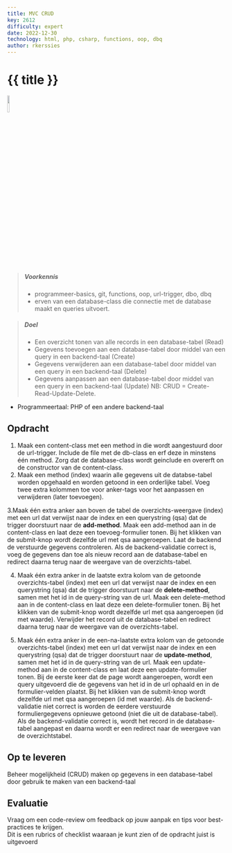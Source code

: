 ```yaml
---
title: MVC CRUD
key: 2612
difficulty: expert
date: 2022-12-30
technology: html, php, csharp, functions, oop, dbq
author: rkerssies
---
```



# {{ title }}

<img src="{{ '/_assets/api/mvc.png' | url }}" style="width:10%;">

> ##### Voorkennis
> * programmeer-basics, git, functions, oop, url-trigger, dbo, dbq
> * erven van een database-class die connectie met de database maakt en queries uitvoert.

> ##### Doel
> * Een overzicht tonen van alle records in een database-tabel (Read)
> * Gegevens toevoegen aan een database-tabel door middel van een query in een backend-taal (Create)
> * Gegevens verwijderen aan een database-tabel door middel van een query in een backend-taal (Delete)
> * Gegevens aanpassen aan een database-tabel door middel van een query in een backend-taal (Update)
> NB: CRUD = Create-Read-Update-Delete.


* Programmeertaal: PHP of een andere backend-taal

## Opdracht
1. Maak een content-class met een method in die wordt aangestuurd door de url-trigger.
   Include de file met de db-class en erf deze in minstens één method.
   Zorg dat de database-class wordt geinclude en overerft on de constructor van de content-class. 
2. Maak een method (index) waarin alle gegevens uit de databse-tabel worden opgehaald en worden getoond in een orderlijke tabel.
   Voeg twee extra kolommen toe voor anker-tags voor het aanpassen en verwijderen (later toevoegen). 

3.Maak één extra anker aan boven de tabel de overzichts-weergave (index) met een url dat verwijst naar de index en een 
querystring (qsa) dat de trigger doorstuurt naar de <b>add-method</b>.
Maak een add-method aan in de content-class en laat deze een toevoeg-formulier tonen.
Bij het klikken van de submit-knop wordt dezelfde url met qsa aangeroepen.
Laat de backend de verstuurde gegevens controleren. 
Als de backend-validatie correct is, voeg de gegevens dan toe als nieuw record aan de database-tabel en 
redirect daarna terug naar de weergave van de overzichts-tabel.

4. Maak één extra anker in de laatste extra kolom van de getoonde overzichts-tabel (index) met een url dat verwijst naar de index en een
   querystring (qsa) dat de trigger doorstuurt naar de <b>delete-method</b>, samen met het id in de query-string van de url.
   Maak een delete-method aan in de content-class en laat deze een delete-formulier tonen.
   Bij het klikken van de submit-knop wordt dezelfde url met qsa aangeroepen (id met waarde).
   Verwijder het record uit de database-tabel en redirect daarna terug naar de weergave van de overzichts-tabel. 

4. Maak één extra anker in de een-na-laatste extra kolom van de getoonde overzichts-tabel (index) 
   met een url dat verwijst naar de index en een
   querystring (qsa) dat de trigger doorstuurt naar de <b>update-method</b>, samen met het id in de query-string van de url.
   Maak een update-method aan in de content-class en laat deze een update-formulier tonen.
    Bij de eerste keer dat de page wordt aangeroepen, wordt een query uitgevoerd die de gegevens van het id in de url ophaald en in 
    de formulier-velden plaatst.
   Bij het klikken van de submit-knop wordt dezelfde url met qsa aangeroepen (id met waarde).
   Als de backend-validatie niet correct is worden de eerdere verstuurde formuliergegevens opnieuwe getoond (niet die uit de database-tabel).
   Als de backend-validatie correct is, wordt het record in de database-tabel aangepast en daarna 
   wordt er een redirect naar de weergave van de overzichtstabel.


## Op te leveren
Beheer mogelijkheid (CRUD) maken op gegevens in een database-tabel door gebruik te maken van een backend-taal


## Evaluatie
Vraag om een code-review om feedback op jouw aanpak en tips voor best-practices te krijgen.<br>
Dit is een rubrics of checklist waaraan je kunt zien of de opdracht juist is uitgevoerd

